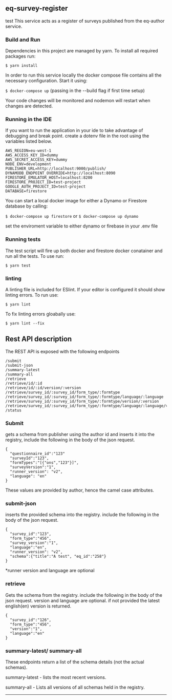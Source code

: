 ## eq-survey-register
test
This service acts as a register of surveys published from the eq-author service.

### Build and Run

Dependencies in this project are managed by yarn. To install all required packages run:

`$ yarn install`

In order to run this service locally the docker compose file contains all the necessary configuration. Start it using:

`$ docker-compose up` (passing in the --build flag if first time setup)

Your code changes will be monitored and nodemon will restart when changes are detected.

### Running in the IDE

If you want to run the application in your ide to take advantage of debugging and break point. create a dotenv file in the root
using the variables listed below.

```
AWS_REGION=eu-west-1
AWS_ACCESS_KEY_ID=dummy
AWS_SECRET_ACCESS_KEY=dummy
NODE_ENV=development
PUBLISHER_URL=http://localhost:9000/publish/
DYNAMODB_ENDPOINT_OVERRIDE=http://localhost:8090
FIRESTORE_EMULATOR_HOST=localhost:8200
FIRESTORE_PROJECT_ID=test-project
GOOGLE_AUTH_PROJECT_ID=test-project
DATABASE=firestore
```

You can start a local docker image for either a Dynamo or Firestore database by calling:


`$ docker-compose up firestore` or `$ docker-compose up dynamo`


set the enviroment variable to either dynamo or firebase in your .env file


### Running tests

The test script will fire up both docker and firestore docker conatainer and run all the tests. To use run:

`$ yarn test` 

### linting
A linting file is included for ESlint. If your editor is configured it should show linting errors. To run use:

`$ yarn lint`

To fix linting errors gloabally use:

`$ yarn lint --fix`


## Rest API description

The REST API is exposed with the following endpoints

```
/submit
/submit-json
/summary-latest
/summary-all
/retrieve
/retrieve/id/:id
/retrieve/id/:id/version/:version
/retrieve/survey_id/:survey_id/form_type/:formtype
/retrieve/survey_id/:survey_id/form_type/:formtype/language/:language
/retrieve/survey_id/:survey_id/form_type/:formtype/version/:version
/retrieve/survey_id/:survey_id/form_type/:formtype/language/:language/version/:version
/status
```

### Submit
gets a schema from publisher using the author id and inserts it into the registry, 
include the following in the body of the json request.


```
{
  "questionnaire_id":"123"
  "surveyId":"123", 
  "formTypes":"[{"ons","123"}]", 
  "surveyVersion":"1", 
  "runner_version": "v2", 
  "language": "en"
}
```
These values are provided by author, hence the camel case attributes.

### submit-json
inserts the provided schema into the registry. include the following in the body of the json request.

```
{
  "survey_id":"123",
  "form_type":"456",
  "survey_version":"1", 
  "language":"en",
  "runner_version": "v2",
  "schema":{"title":"A test", "eq_id":"258"}
}
```
*runner version and language are optional


### retrieve
Gets the schema from the registry. include the following in the body of the json request.
version and language are optional. if not provided the latest english(en) version is returned.

```
{
  "survey_id":"126",
  "form_type":"456",
  "version":"1",
  "language":"en"
}
```

### summary-latest/ summary-all
These endpoints return a list of the schema details (not the actual schemas).

summary-latest - lists the most recent versions.

summary-all - Lists all versions of all schemas held in the registry.


---

